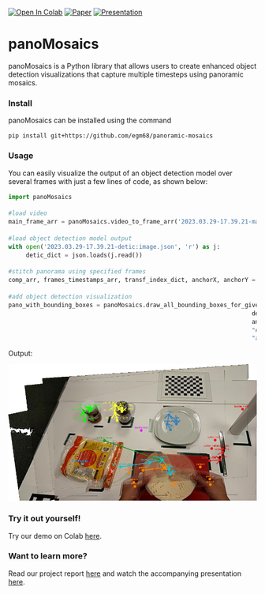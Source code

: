 [![Open In Colab](https://colab.research.google.com/assets/colab-badge.svg)](https://colab.research.google.com/drive/1a_U4QmuLPnrFZvHjSu_vRImLHaS63rKC?usp=sharing) [![Paper](https://img.shields.io/badge/read%20the-paper-blueviolet)](https://github.com/egm68/panoramic-mosaics/blob/main/panoMosaics_report.pdf) 
[![Presentation](https://img.shields.io/badge/Watch%20the-presentation-brightgreen)](https://youtu.be/Ww96fFR-O4I)

# panoMosaics
panoMosaics is a Python library that allows users to create enhanced object detection visualizations that capture multiple timesteps using panoramic mosaics. 

### Install
panoMosaics can be installed using the command

```shell
pip install git+https://github.com/egm68/panoramic-mosaics
```
### Usage 
You can easily visualize the output of an object detection model over several frames with just a few lines of code, as shown below:

```python
import panoMosaics

#load video
main_frame_arr = panoMosaics.video_to_frame_arr('2023.03.29-17.39.21-main.avi')
     
#load object detection model output
with open('2023.03.29-17.39.21-detic:image.json', 'r') as j:
     detic_dict = json.loads(j.read())

#stitch panorama using specified frames
comp_arr, frames_timestamps_arr, transf_index_dict, anchorX, anchorY = stitch_frames(main_frame_arr, detic_dict, [160, 169, 178, 187], 196)

#add object detection visualization  
pano_with_bounding_boxes = panoMosaics.draw_all_bounding_boxes_for_given_indices([160, 196], frames_timestamps_arr, 
                                                                     detic_dict, comp_arr, transf_index_dict, 196,
                                                                     anchorX, anchorY, ["#e41a1c","#377eb8","#d920f5","#ff7f00","#ffff33", 
                                                                     "#00ff00d9", "#17becf", "#2323d9", '#0e9620'], "object", 2, 
                                                                     "arrow", [])
```
Output:


![a panoramic mosaic output by above code block](https://github.com/egm68/panoramic-mosaics/blob/main/results/final_pano_frames/pano-arrows-colorobjects-5frames.png?raw=true)

### Try it out yourself!
Try our demo on Colab [here](https://colab.research.google.com/drive/1a_U4QmuLPnrFZvHjSu_vRImLHaS63rKC?usp=sharing).

### Want to learn more?
Read our project report [here](https://github.com/egm68/panoramic-mosaics/blob/main/panoMosaics_report.pdf) and watch the accompanying presentation [here](https://youtu.be/Ww96fFR-O4I).
